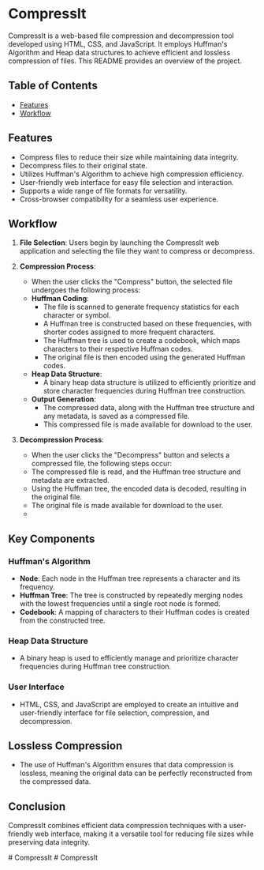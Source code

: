 # CompressIt

CompressIt is a web-based file compression and decompression tool developed using HTML, CSS, and JavaScript. It employs Huffman's Algorithm and Heap data structures to achieve efficient and lossless compression of files. This README provides an overview of the project.

## Table of Contents

- [Features](#features)
- [Workflow](#Workflow)

## Features

- Compress files to reduce their size while maintaining data integrity.
- Decompress files to their original state.
- Utilizes Huffman's Algorithm to achieve high compression efficiency.
- User-friendly web interface for easy file selection and interaction.
- Supports a wide range of file formats for versatility.
- Cross-browser compatibility for a seamless user experience.

## Workflow

1. **File Selection**: Users begin by launching the CompressIt web application and selecting the file they want to compress or decompress.

2. **Compression Process**:
   - When the user clicks the "Compress" button, the selected file undergoes the following process:
   - **Huffman Coding**:
     - The file is scanned to generate frequency statistics for each character or symbol.
     - A Huffman tree is constructed based on these frequencies, with shorter codes assigned to more frequent characters.
     - The Huffman tree is used to create a codebook, which maps characters to their respective Huffman codes.
     - The original file is then encoded using the generated Huffman codes.
   - **Heap Data Structure**:
     - A binary heap data structure is utilized to efficiently prioritize and store character frequencies during Huffman tree construction.
   - **Output Generation**:
     - The compressed data, along with the Huffman tree structure and any metadata, is saved as a compressed file.
     - This compressed file is made available for download to the user.

3. **Decompression Process**:
   - When the user clicks the "Decompress" button and selects a compressed file, the following steps occur:
   - The compressed file is read, and the Huffman tree structure and metadata are extracted.
   - Using the Huffman tree, the encoded data is decoded, resulting in the original file.
   - The original file is made available for download to the user.
   - 
## Key Components

### Huffman's Algorithm
- **Node**: Each node in the Huffman tree represents a character and its frequency.
- **Huffman Tree**: The tree is constructed by repeatedly merging nodes with the lowest frequencies until a single root node is formed.
- **Codebook**: A mapping of characters to their Huffman codes is created from the constructed tree.

### Heap Data Structure
- A binary heap is used to efficiently manage and prioritize character frequencies during Huffman tree construction.

### User Interface
- HTML, CSS, and JavaScript are employed to create an intuitive and user-friendly interface for file selection, compression, and decompression.

## Lossless Compression
- The use of Huffman's Algorithm ensures that data compression is lossless, meaning the original data can be perfectly reconstructed from the compressed data.

## Conclusion

CompressIt combines efficient data compression techniques with a user-friendly web interface, making it a versatile tool for reducing file sizes while preserving data integrity.


#   C o m p r e s s I t  
 #   C o m p r e s s I t  
 
